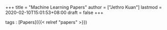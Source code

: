 +++
title = "Machine Learning Papers"
author = ["Jethro Kuan"]
lastmod = 2020-02-10T15:01:53+08:00
draft = false
+++

tags
: [Papers]({{< relref "papers" >}})
